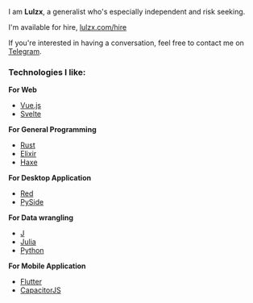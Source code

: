 I am **Lulzx**, a generalist who's especially independent and risk seeking.

I'm available for hire, [lulzx.com/hire](https://lulzx.com/hire)

If you're interested in having a conversation, feel free to contact me on [Telegram](https://t.me/lulzx).


### Technologies I like:

**For Web**

- [Vue.js](https://vuejs.org/)
- [Svelte](https://svelte.dev/)

**For General Programming**

- [Rust](https://www.rust-lang.org/)
- [Elixir](https://elixir-lang.org/)
- [Haxe](https://haxe.org/)

**For Desktop Application**

- [Red](https://www.red-lang.org/)
- [PySide](https://www.pyside.org/)

**For Data wrangling**

- [J](https://www.jsoftware.com/)
- [Julia](https://julialang.org/)
- [Python](https://www.python.org/)

**For Mobile Application**

- [Flutter](https://flutter.dev/)
- [CapacitorJS](https://capacitorjs.com/)

